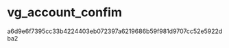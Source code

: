 vg_account_confim
=================
a6d9e6f7395cc33b4224403eb072397a6219686b59f981d9707cc52e5922dba2
